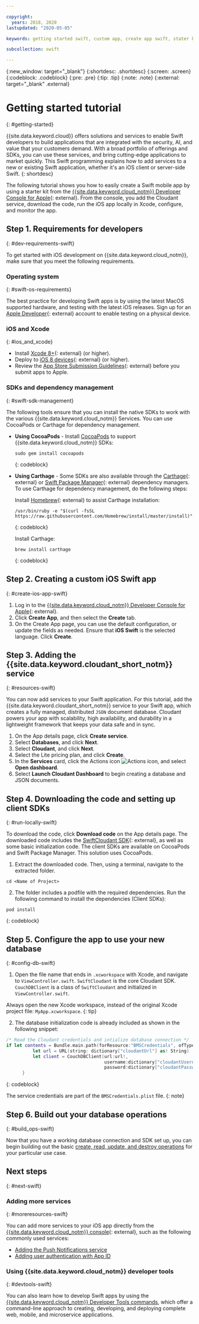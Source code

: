 ```yaml
---

copyright:
  years: 2018, 2020
lastupdated: "2020-05-05"

keywords: getting started swift, custom app, create app swift, stater kit swift, apple app swift, swift dependency, ios development

subcollection: swift

---
```


{:new_window: target="_blank"}
{:shortdesc: .shortdesc}
{:screen: .screen}
{:codeblock: .codeblock}
{:pre: .pre}
{:tip: .tip}
{:note: .note}
{:external: target="_blank" .external}

# Getting started tutorial
{: #getting-started}

{{site.data.keyword.cloud}} offers solutions and services to enable Swift developers to build applications that are integrated with the security, AI, and value that your customers demand. With a broad portfolio of offerings and SDKs, you can use these services, and bring cutting-edge applications to market quickly. This Swift programming explains how to add services to a new or existing Swift application, whether it's an iOS client or server-side Swift.
{: shortdesc}

The following tutorial shows you how to easily create a Swift mobile app by using a starter kit from the [{{site.data.keyword.cloud_notm}} Developer Console for Apple](https://{DomainName}/developer/appledevelopment/starter-kits){: external}. From the console, you add the Cloudant service, download the code, run the iOS app locally in Xcode, configure, and monitor the app.

## Step 1. Requirements for developers
{: #dev-requirements-swift}

To get started with iOS development on {{site.data.keyword.cloud_notm}}, make sure that you meet the following requirements.

### Operating system
{: #swift-os-requirements}

The best practice for developing Swift apps is by using the latest MacOS supported hardware, and testing with the latest iOS releases. Sign up for an [Apple Developer](https://developer.apple.com/){: external} account to enable testing on a physical device.

### iOS and Xcode
{: #ios_and_xcode}

- Install [Xcode 8+](https://developer.apple.com/xcode/){: external} (or higher).
- Deploy to [iOS 8 devices](https://support.apple.com/downloads/ios){: external} (or higher).
- Review the [App Store Submission Guidelines](https://developer.apple.com/app-store/resources/){: external} before you submit apps to Apple.

### SDKs and dependency management
{: #swift-sdk-management}

The following tools ensure that you can install the native SDKs to work with the various {{site.data.keyword.cloud_notm}} Services. You can use CocoaPods or Carthage for dependency management.

* **Using CocoaPods** - Install [CocoaPods](https://cocoapods.org/) to support {{site.data.keyword.cloud_notm}} SDKs:
  ```
  sudo gem install cocoapods
  ```
  {: codeblock}

* **Using Carthage** - Some SDKs are also available through the [Carthage](https://github.com/Carthage/Carthage){: external} or [Swift Package Manager](https://swift.org/package-manager/){: external} dependency managers. To use Carthage for dependency management, do the following steps:

  Install [Homebrew](https://brew.sh/){: external} to assist Carthage installation:
  ```
  /usr/bin/ruby -e "$(curl -fsSL https://raw.githubusercontent.com/Homebrew/install/master/install)"
  ```
  {: codeblock}

  Install Carthage:
  ```
  brew install carthage
  ```
  {: codeblock}

## Step 2. Creating a custom iOS Swift app
{: #create-ios-app-swift}

1. Log in to the [{{site.data.keyword.cloud_notm}} Developer Console for Apple](https://{DomainName}/developer/appledevelopment/starter-kits){: external}.
2. Click **Create App**, and then select the **Create** tab.
3. On the Create App page, you can use the default configuration, or update the fields as needed. Ensure that **iOS Swift** is the selected language. Click **Create**.

## Step 3. Adding the {{site.data.keyword.cloudant_short_notm}} service
{: #resources-swift}

You can now add services to your Swift application. For this tutorial, add the {{site.data.keyword.cloudant_short_notm}} service to your Swift app, which creates a fully managed, distributed `JSON` document database. Cloudant powers your app with scalability, high availability, and durability in a lightweight framework that keeps your data safe and in sync.

1. On the App details page, click **Create service**.
2. Select **Databases**, and click **Next**.
3. Select **Cloudant**, and click **Next**.
4. Select the Lite pricing plan, and click **Create**.
5. In the **Services** card, click the Actions icon ![Actions icon](../../icons/actions-icon-vertical.svg), and select **Open dashboard**.
6. Select **Launch Cloudant Dashboard** to begin creating a database and JSON documents.

## Step 4. Downloading the code and setting up client SDKs
{: #run-locally-swift}

To download the code, click **Download code** on the App details page. The downloaded code includes the [SwiftCloudant SDK](https://github.com/cloudant/swift-cloudant){: external}, as well as some basic initialization code. The client SDKs are available on CocoaPods and Swift Package Manager. This solution uses CocoaPods.

1. Extract the downloaded code. Then, using a terminal, navigate to the extracted folder.
  ```
  cd <Name of Project>
  ```

2. The folder includes a podfile with the required dependencies. Run the following command to install the dependencies (Client SDKs):
  ```
  pod install
  ```
  {: codeblock}

## Step 5. Configure the app to use your new database
{: #config-db-swift}

1. Open the file name that ends in `.xcworkspace` with Xcode, and navigate to `ViewController.swift`. `SwiftCloudant` is the core Cloudant SDK. `CouchDBClient` is a class of `SwiftCloudant` and initialized in `ViewController.swift`.

  Always open the new Xcode workspace, instead of the original Xcode project file: `MyApp.xcworkspace`.
  {: tip}

2. The database initialization code is already included as shown in the following snippet:
  ```swift
  /* Read the Cloudant credentials and intialize database connection */
  if let contents = Bundle.main.path(forResource:"BMSCredentials", ofType: "plist"), let dictionary = NSDictionary(contentsOfFile: contents) {
            let url = URL(string: dictionary["cloudantUrl"] as! String)
            let client = CouchDBClient(url:url!,
                                       username:dictionary["cloudantUsername"] as? String,
                                       password:dictionary["cloudantPassword"] as? String)
        }
  ```
  {: codeblock}

  The service credentials are part of the `BMSCredentials.plist` file.
  {: note}

## Step 6. Build out your database operations
{: #build_ops-swift}

Now that you have a working database connection and SDK set up, you can begin building out the basic [create, read, update, and destroy operations](/docs/swift/data?topic=swift-cloudant) for your particular use case.

## Next steps
{: #next-swift}

### Adding more services
{: #moreresources-swift}

You can add more services to your iOS app directly from the [{{site.data.keyword.cloud_notm}} console](https://{DomainName}){: external}, such as the following commonly used services:

* [Adding the Push Notifications service](/docs/services/mobilepush?topic=mobile-pushnotification-gettingstartedtemplate)
* [Adding user authentication with App ID](/docs/services/appid?topic=appid-getting-started)

### Using {{site.data.keyword.cloud_notm}} developer tools
{: #devtools-swift}

You can also learn how to develop Swift apps by using the [{{site.data.keyword.cloud_notm}} Developer Tools commands](/docs/cli?topic=cloud-cli-getting-started), which offer a command-line approach to creating, developing, and deploying complete web, mobile, and microservice applications.
